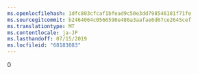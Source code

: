 ```yaml
---
ms.openlocfilehash: 1dfc803cfcaf1bfead9c50e3dd798546181f71fe
ms.sourcegitcommit: b2464064c0566590e486a3aafae6d67ce2645cef
ms.translationtype: MT
ms.contentlocale: ja-JP
ms.lasthandoff: 07/15/2019
ms.locfileid: "68183083"
---
```

 0 